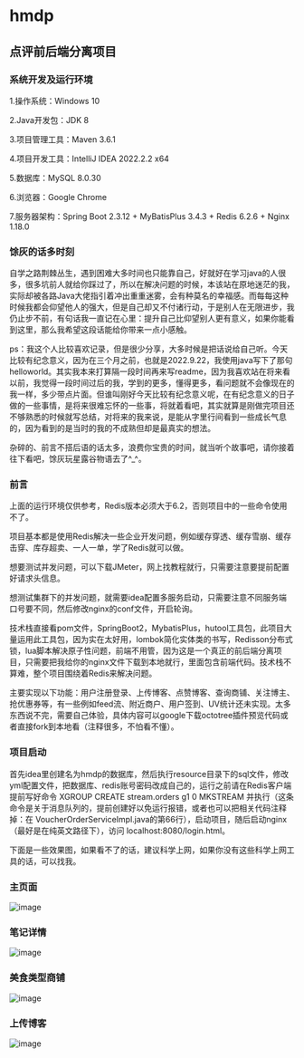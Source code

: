 # hmdp
## 点评前后端分离项目

### 系统开发及运行环境

1.操作系统：Windows 10

2.Java开发包：JDK 8

3.项目管理工具：Maven 3.6.1

4.项目开发工具：IntelliJ IDEA 2022.2.2 x64

5.数据库：MySQL 8.0.30

6.浏览器：Google Chrome

7.服务器架构：Spring Boot 2.3.12 + MyBatisPlus 3.4.3 + Redis 6.2.6 + Nginx 1.18.0

### 馀灰的话多时刻

  自学之路荆棘丛生，遇到困难大多时间也只能靠自己，好就好在学习java的人很多，很多坑前人就给你踩过了，所以在解决问题的时候，本该站在原地迷茫的我，实际却被各路Java大佬指引着冲出重重迷雾，会有种莫名的幸福感。而每每这种时候我都会仰望他人的强大，但是自己却又不付诸行动，于是别人在无限进步，我仍止步不前，有句话我一直记在心里：提升自己比仰望别人更有意义，如果你能看到这里，那么我希望这段话能给你带来一点小感触。
  
  ps：我这个人比较喜欢记录，但是很少分享，大多时候是把话说给自己听。今天比较有纪念意义，因为在三个月之前，也就是2022.9.22，我使用java写下了那句helloworld。其实我本来打算隔一段时间再来写readme，因为我喜欢站在将来看以前，我觉得一段时间过后的我，学到的更多，懂得更多，看问题就不会像现在的我一样，多少带点片面。但谁叫刚好今天比较有纪念意义呢，在有纪念意义的日子做的一些事情，是将来很难忘怀的一些事，将就着看吧，其实就算是刚做完项目还不够熟悉的时候就写总结，对将来的我来说，是能从字里行间看到一些成长气息的，因为看到的是当时的我的不成熟但却是最真实的想法。
  
  杂碎的、前言不搭后语的话太多，浪费你宝贵的时间，就当听个故事吧，请你接着往下看吧，馀灰玩星露谷物语去了^_^。

### 前言

  上面的运行环境仅供参考，Redis版本必须大于6.2，否则项目中的一些命令使用不了。 
  
  项目基本都是使用Redis解决一些企业开发问题，例如缓存穿透、缓存雪崩、缓存击穿、库存超卖、一人一单，学了Redis就可以做。
  
  想要测试并发问题，可以下载JMeter，网上找教程就行，只需要注意要提前配置好请求头信息。
  
  想测试集群下的并发问题，就需要idea配置多服务启动，只需要注意不同服务端口号要不同，然后修改nginx的conf文件，开启轮询。
  
  技术栈直接看pom文件，SpringBoot2，MybatisPlus，hutool工具包，此项目大量运用此工具包，因为实在太好用，lombok简化实体类的书写，Redisson分布式锁，lua脚本解决原子性问题，前端不用管，因为这是一个真正的前后端分离项目，只需要把我给你的nginx文件下载到本地就行，里面包含前端代码。技术栈不算难，整个项目围绕着Redis来解决问题。
  
  主要实现以下功能：用户注册登录、上传博客、点赞博客、查询商铺、关注博主、抢优惠券等，有一些例如feed流、附近商户、用户签到、UV统计还未实现。太多东西说不完，需要自己体验，具体内容可以google下载octotree插件预览代码或者直接fork到本地看（注释很多，不怕看不懂）。
  
### 项目启动

  首先idea里创建名为hmdp的数据库，然后执行resource目录下的sql文件，修改yml配置文件，把数据库、redis账号密码改成自己的，运行之前请在Redis客户端提前写好命令 XGROUP CREATE stream.orders g1 0 MKSTREAM 并执行（这条命令是关于消息队列的，提前创建好以免运行报错，或者也可以把相关代码注释掉：在 VoucherOrderServiceImpl.java的第66行），启动项目，随后启动nginx（最好是在纯英文路径下），访问 localhost:8080/login.html。
  
  下面是一些效果图，如果看不了的话，建议科学上网，如果你没有这些科学上网工具的话，可以找我。

### 主页面
 ![image](https://github.com/yuhui156551/hmdp/blob/master/img/20221222132330.png)
### 笔记详情
 ![image](https://github.com/yuhui156551/hmdp/blob/master/img/20221222132351.png)
### 美食类型商铺
 ![image](https://github.com/yuhui156551/hmdp/blob/master/img/20221222132358.png)
### 上传博客
 ![image](https://github.com/yuhui156551/hmdp/blob/master/img/20221222132406.png)
